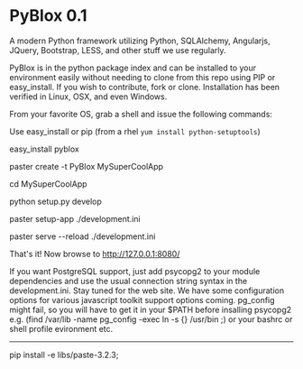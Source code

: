 PyBlox  0.1
================

A modern Python framework utilizing Python, SQLAlchemy, Angularjs, JQuery, Bootstrap, LESS, and other stuff we use regularly.

PyBlox is in the python package index and can be installed to your environment easily without needing to clone from this repo using PIP or easy_install. If you wish to contribute, fork or clone. Installation has been verified in Linux, OSX, and even Windows.

From your favorite OS, grab a shell and issue the following commands:

Use easy_install or pip (from a rhel `yum install python-setuptools`)

easy_install pyblox

paster create -t PyBlox MySuperCoolApp

cd MySuperCoolApp

python setup.py develop

paster setup-app ./development.ini

paster serve --reload ./development.ini

That's it! Now browse to http://127.0.0.1:8080/ 


If you want PostgreSQL support, just add psycopg2 to your module dependencies and use the usual connection string syntax in the development.ini. Stay tuned for the web site. We have some configuration options for various javascript toolkit support options coming. pg_config might fail, so you will have to get it in your $PATH before insalling psycopg2 e.g. (find /var/lib -name pg_config -exec ln -s {} /usr/bin \;) or your bashrc or shell profile evironment etc.

---------------------

pip install -e libs/paste-3.2.3;
